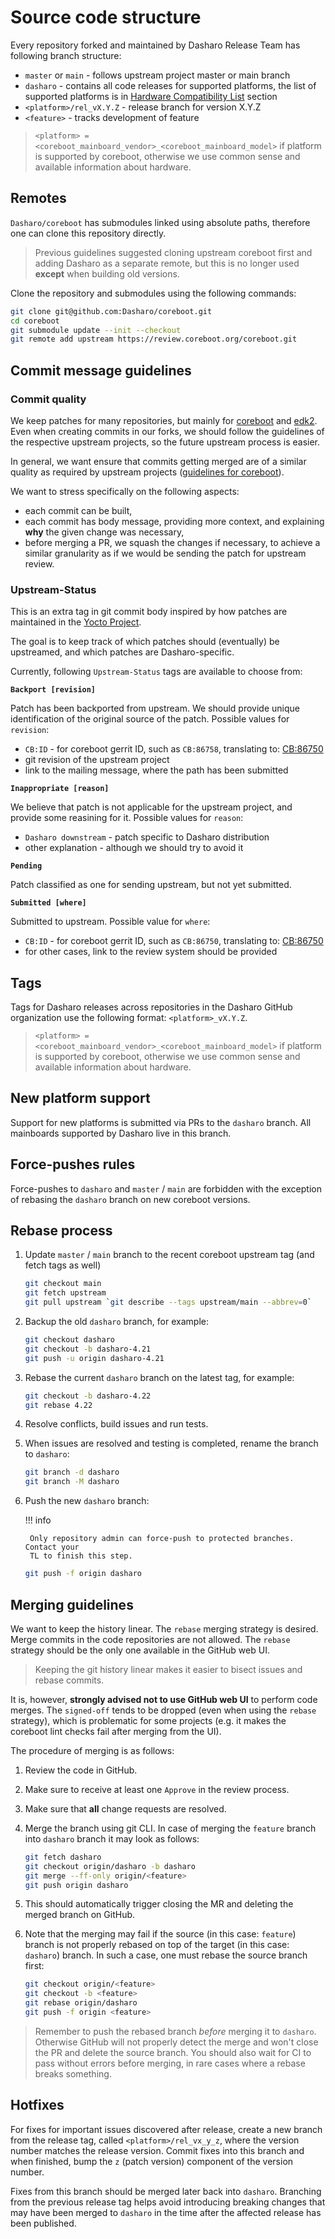 # Source code structure

Every repository forked and maintained by Dasharo Release Team has following
branch structure:

* `master` or `main` - follows upstream project master or main branch
* `dasharo` - contains all code releases for supported platforms, the list of
   supported platforms is in
  [Hardware Compatibility List](../variants/overview.md)
  section
* `<platform>/rel_vX.Y.Z` - release branch for version X.Y.Z
* `<feature>` - tracks development of feature

> `<platform> = <coreboot_mainboard_vendor>_<coreboot_mainboard_model>` if
> platform is supported by coreboot, otherwise we use common sense and available
> information about hardware.

## Remotes

`Dasharo/coreboot` has submodules linked using absolute paths, therefore one
can clone this repository directly.

> Previous guidelines suggested cloning upstream coreboot first and adding
> Dasharo as a separate remote, but this is no longer used **except** when
> building old versions.

Clone the repository and submodules using the following commands:

```bash
git clone git@github.com:Dasharo/coreboot.git
cd coreboot
git submodule update --init --checkout
git remote add upstream https://review.coreboot.org/coreboot.git
```

## Commit message guidelines

### Commit quality

We keep patches for many repositories, but mainly for
[coreboot](https://github.com/Dasharo/coreboot/) and [edk2](https://github.com/Dasharo/edk2).
Even when creating commits in our forks, we should follow the guidelines
of the respective upstream projects, so the future upstream process is easier.

In general, we want ensure that commits getting merged are of a similar quality
as required by upstream projects
([guidelines for coreboot](https://doc.coreboot.org/contributing/gerrit_guidelines.html)).

We want to stress specifically on the following aspects:
* each commit can be built,
* each commit has body message, providing more context, and explaining **why**
the given change was necessary,
* before merging a PR, we squash the changes if necessary, to achieve a similar
granularity as if we would be sending the patch for upstream review.

### Upstream-Status

This is an extra tag in git commit body inspired by how patches are maintained
in the [Yocto Project](https://docs.yoctoproject.org/contributor-guide/recipe-style-guide.html#patch-upstream-status).

The goal is to keep track of which patches should (eventually) be upstreamed,
and which patches are Dasharo-specific.

Currently, following `Upstream-Status` tags are available to choose from:

**`Backport [revision]`**

Patch has been backported from upstream. We should provide unique
identification of the original source of the patch. Possible values for
`revision`:

* `CB:ID` - for coreboot gerrit ID, such as `CB:86758`, translating to:
[CB:86750](https://review.coreboot.org/c/coreboot/+/86750)
* git revision of the upstream project
* link to the mailing message, where the path has been submitted

**`Inappropriate [reason]`**

We believe that patch is not applicable for the upstream project, and provide
some reasining for it. Possible values for `reason`:

* `Dasharo downstream` - patch specific to Dasharo distribution
* other explanation - although we should try to avoid it

**`Pending`**

Patch classified as one for sending upstream, but not yet submitted.

**`Submitted [where]`**

Submitted to upstream. Possible value for `where`:

* `CB:ID` - for coreboot gerrit ID, such as `CB:86750`, translating to:
[CB:86750](https://review.coreboot.org/c/coreboot/+/86750)
* for other cases, link to the review system should be provided

## Tags

Tags for Dasharo releases across repositories in the Dasharo GitHub organization
use the following format: `<platform>_vX.Y.Z`.

> `<platform> = <coreboot_mainboard_vendor>_<coreboot_mainboard_model>` if
> platform is supported by coreboot, otherwise we use common sense and available
> information about hardware.

## New platform support

Support for new platforms is submitted via PRs to the `dasharo` branch. All
mainboards supported by Dasharo live in this branch.

## Force-pushes rules

Force-pushes to `dasharo` and `master` / `main` are forbidden with the
exception of rebasing the `dasharo` branch on new coreboot versions.

## Rebase process

1. Update `master` / `main` branch to the recent coreboot upstream tag
   (and fetch tags as well)

    ```bash
    git checkout main
    git fetch upstream
    git pull upstream `git describe --tags upstream/main --abbrev=0`
    ```

1. Backup the old `dasharo` branch, for example:

    ```bash
    git checkout dasharo
    git checkout -b dasharo-4.21
    git push -u origin dasharo-4.21
    ```

1. Rebase the current `dasharo` branch on the latest tag, for example:

    ```bash
    git checkout -b dasharo-4.22
    git rebase 4.22
    ```

1. Resolve conflicts, build issues and run tests.

1. When issues are resolved and testing is completed, rename the branch to
    `dasharo`:

    ```bash
    git branch -d dasharo
    git branch -M dasharo
    ```

1. Push the new `dasharo` branch:

    !!! info

        Only repository admin can force-push to protected branches. Contact your
        TL to finish this step.

    ```bash
    git push -f origin dasharo
    ```

## Merging guidelines

We want to keep the history linear. The `rebase` merging strategy is desired.
Merge commits in the code repositories are not allowed. The `rebase` strategy
should be the only one available in the GitHub web UI.

> Keeping the git history linear makes it easier to bisect issues and rebase
> commits.

It is, however, **strongly advised not to use GitHub web UI** to perform code
merges. The `signed-off` tends to be dropped (even when using the `rebase`
strategy), which is problematic for some projects (e.g. it makes the coreboot
lint checks fail after merging from the UI).

The procedure of merging is as follows:

1. Review the code in GitHub.
1. Make sure to receive at least one `Approve` in the review process.
1. Make sure that **all** change requests are resolved.
1. Merge the branch using git CLI. In case of merging the `feature` branch into
   `dasharo` branch it may look as follows:

    ```bash
    git fetch dasharo
    git checkout origin/dasharo -b dasharo
    git merge --ff-only origin/<feature>
    git push origin dasharo
    ```

1. This should automatically trigger closing the MR and deleting the merged
   branch on GitHub.

1. Note that the merging may fail if the source (in this case: `feature`) branch
   is not properly rebased on top of the target (in this case: `dasharo`)
   branch. In such a case, one must rebase the source branch first:

    ```bash
    git checkout origin/<feature>
    git checkout -b <feature>
    git rebase origin/dasharo
    git push -f origin <feature>
    ```

> Remember to push the rebased branch _before_ merging it to `dasharo`.
> Otherwise GitHub will not properly detect the merge and won't close the PR
> and delete the source branch. You should also wait for CI to pass without
> errors before merging, in rare cases where a rebase breaks something.

## Hotfixes

For fixes for important issues discovered after release, create a new branch
from the release tag, called `<platform>/rel_vx_y_z`, where the version number
matches the release version. Commit fixes into this branch and when finished,
bump the `z` (patch version) component of the version number.

Fixes from this branch should be merged later back into `dasharo`. Branching
from the previous release tag helps avoid introducing breaking changes that may
have been merged to `dasharo` in the time after the affected release has been
published.

